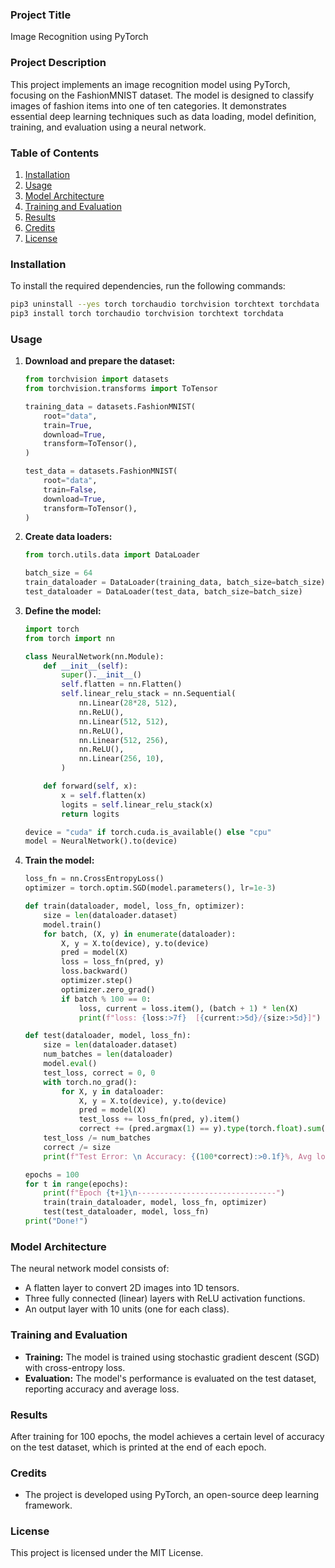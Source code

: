 ### Project Title
Image Recognition using PyTorch

### Project Description
This project implements an image recognition model using PyTorch, focusing on the FashionMNIST dataset. The model is designed to classify images of fashion items into one of ten categories. It demonstrates essential deep learning techniques such as data loading, model definition, training, and evaluation using a neural network.

### Table of Contents
1. [Installation](#installation)
2. [Usage](#usage)
3. [Model Architecture](#model-architecture)
4. [Training and Evaluation](#training-and-evaluation)
5. [Results](#results)
6. [Credits](#credits)
7. [License](#license)

### Installation
To install the required dependencies, run the following commands:
```bash
pip3 uninstall --yes torch torchaudio torchvision torchtext torchdata
pip3 install torch torchaudio torchvision torchtext torchdata
```

### Usage
1. **Download and prepare the dataset:**
   ```python
   from torchvision import datasets
   from torchvision.transforms import ToTensor

   training_data = datasets.FashionMNIST(
       root="data",
       train=True,
       download=True,
       transform=ToTensor(),
   )

   test_data = datasets.FashionMNIST(
       root="data",
       train=False,
       download=True,
       transform=ToTensor(),
   )
   ```

2. **Create data loaders:**
   ```python
   from torch.utils.data import DataLoader

   batch_size = 64
   train_dataloader = DataLoader(training_data, batch_size=batch_size)
   test_dataloader = DataLoader(test_data, batch_size=batch_size)
   ```

3. **Define the model:**
   ```python
   import torch
   from torch import nn

   class NeuralNetwork(nn.Module):
       def __init__(self):
           super().__init__()
           self.flatten = nn.Flatten()
           self.linear_relu_stack = nn.Sequential(
               nn.Linear(28*28, 512),
               nn.ReLU(),
               nn.Linear(512, 512),
               nn.ReLU(),
               nn.Linear(512, 256),
               nn.ReLU(),
               nn.Linear(256, 10),
           )

       def forward(self, x):
           x = self.flatten(x)
           logits = self.linear_relu_stack(x)
           return logits

   device = "cuda" if torch.cuda.is_available() else "cpu"
   model = NeuralNetwork().to(device)
   ```

4. **Train the model:**
   ```python
   loss_fn = nn.CrossEntropyLoss()
   optimizer = torch.optim.SGD(model.parameters(), lr=1e-3)

   def train(dataloader, model, loss_fn, optimizer):
       size = len(dataloader.dataset)
       model.train()
       for batch, (X, y) in enumerate(dataloader):
           X, y = X.to(device), y.to(device)
           pred = model(X)
           loss = loss_fn(pred, y)
           loss.backward()
           optimizer.step()
           optimizer.zero_grad()
           if batch % 100 == 0:
               loss, current = loss.item(), (batch + 1) * len(X)
               print(f"loss: {loss:>7f}  [{current:>5d}/{size:>5d}]")

   def test(dataloader, model, loss_fn):
       size = len(dataloader.dataset)
       num_batches = len(dataloader)
       model.eval()
       test_loss, correct = 0, 0
       with torch.no_grad():
           for X, y in dataloader:
               X, y = X.to(device), y.to(device)
               pred = model(X)
               test_loss += loss_fn(pred, y).item()
               correct += (pred.argmax(1) == y).type(torch.float).sum().item()
       test_loss /= num_batches
       correct /= size
       print(f"Test Error: \n Accuracy: {(100*correct):>0.1f}%, Avg loss: {test_loss:>8f} \n")

   epochs = 100
   for t in range(epochs):
       print(f"Epoch {t+1}\n-------------------------------")
       train(train_dataloader, model, loss_fn, optimizer)
       test(test_dataloader, model, loss_fn)
   print("Done!")
   ```

### Model Architecture
The neural network model consists of:
- A flatten layer to convert 2D images into 1D tensors.
- Three fully connected (linear) layers with ReLU activation functions.
- An output layer with 10 units (one for each class).

### Training and Evaluation
- **Training:** The model is trained using stochastic gradient descent (SGD) with cross-entropy loss.
- **Evaluation:** The model's performance is evaluated on the test dataset, reporting accuracy and average loss.

### Results
After training for 100 epochs, the model achieves a certain level of accuracy on the test dataset, which is printed at the end of each epoch.

### Credits
- The project is developed using PyTorch, an open-source deep learning framework.

### License
This project is licensed under the MIT License.
